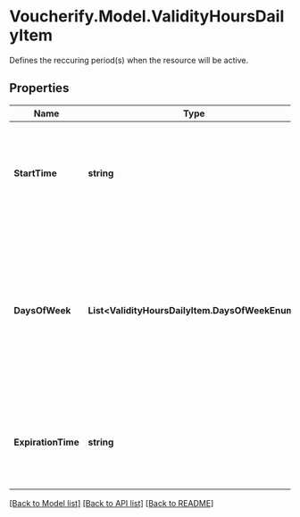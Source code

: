 # Voucherify.Model.ValidityHoursDailyItem
Defines the reccuring period(s) when the resource will be active.

## Properties

Name | Type | Description | Notes
------------ | ------------- | ------------- | -------------
**StartTime** | **string** | Defines the starting hour of validity in the HH:mm format. The resource is *inactive before* this time. | [optional] 
**DaysOfWeek** | **List&lt;ValidityHoursDailyItem.DaysOfWeekEnum&gt;** | Integer array corresponding to the particular days of the week in which the resource is valid.  - &#x60;0&#x60; Sunday - &#x60;1&#x60; Monday - &#x60;2&#x60; Tuesday - &#x60;3&#x60;  Wednesday - &#x60;4&#x60; Thursday - &#x60;5&#x60; Friday - &#x60;6&#x60; Saturday | [optional] 
**ExpirationTime** | **string** | Defines the ending hour of validity in the HH:mm format. The resource is *inactive after* this time. | [optional] 

[[Back to Model list]](../README.md#documentation-for-models) [[Back to API list]](../README.md#documentation-for-api-endpoints) [[Back to README]](../README.md)

